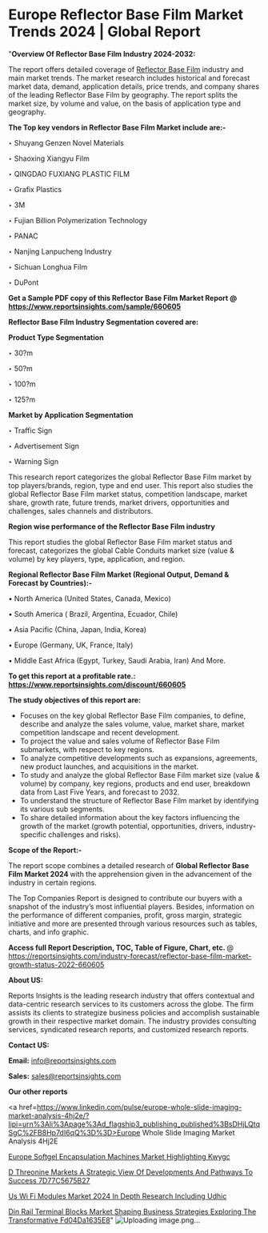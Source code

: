 # Europe Reflector Base Film Market Trends 2024 | Global Report

"<strong>Overview Of Reflector Base Film Industry 2024-2032:</strong>

The report offers detailed coverage of <a href=https://www.reportsinsights.com/sample/660605>Reflector Base Film</a> industry and main market trends. The market research includes historical and forecast market data, demand, application details, price trends, and company shares of the leading Reflector Base Film by geography. The report splits the market size, by volume and value, on the basis of application type and geography.

<strong>The Top key vendors in Reflector Base Film Market include are:- </strong>

‣ Shuyang Genzen Novel Materials

‣ Shaoxing Xiangyu Film

‣ QINGDAO FUXIANG PLASTIC FILM

‣ Grafix Plastics

‣ 3M

‣ Fujian Billion Polymerization Technology

‣ PANAC

‣ Nanjing Lanpucheng Industry

‣ Sichuan Longhua Film

‣ DuPont

<strong>Get a Sample PDF copy of this Reflector Base Film Market Report </strong><strong>@ <a href=https://www.reportsinsights.com/sample/660605 style=color:#0000ff;>https://www.reportsinsights.com/sample/660605</a> </strong>

<strong>Reflector Base Film Industry Segmentation covered are:</strong>

<strong>Product Type Segmentation</strong>

‣ 30?m

‣ 50?m

‣ 100?m

‣ 125?m

<strong>Market by Application Segmentation</strong>

‣ Traffic Sign

‣ Advertisement Sign

‣ Warning Sign

This research report categorizes the global Reflector Base Film market by top players/brands, region, type and end user. This report also studies the global Reflector Base Film market status, competition landscape, market share, growth rate, future trends, market drivers, opportunities and challenges, sales channels and distributors.

<strong>Region wise performance of the Reflector Base Film industry</strong><strong> </strong>

This report studies the global Reflector Base Film market status and forecast, categorizes the global Cable Conduits market size (value &amp; volume) by key players, type, application, and region. 

<strong>Regional Reflector Base Film Market (Regional Output, Demand &amp; Forecast by Countries):-</strong>

• North America (United States, Canada, Mexico)

• South America ( Brazil, Argentina, Ecuador, Chile)

• Asia Pacific (China, Japan, India, Korea)

• Europe (Germany, UK, France, Italy)

• Middle East Africa (Egypt, Turkey, Saudi Arabia, Iran) And More.

<strong>To get this report at a profitable rate.: <a href=https://www.reportsinsights.com/discount/660605 style=color:#0000ff;>https://www.reportsinsights.com/discount/660605</a></strong>

<strong>The study objectives of this report are:</strong>
<ul>
  <li>Focuses on the key global Reflector Base Film companies, to define, describe and analyze the sales volume, value, market share, market competition landscape and recent development.</li>
  <li>To project the value and sales volume of Reflector Base Film submarkets, with respect to key regions.</li>
  <li>To analyze competitive developments such as expansions, agreements, new product launches, and acquisitions in the market.</li>
  <li>To study and analyze the global Reflector Base Film market size (value &amp; volume) by company, key regions, products and end user, breakdown data from Last Five Years, and forecast to 2032.</li>
  <li>To understand the structure of Reflector Base Film market by identifying its various sub segments.</li>
  <li>To share detailed information about the key factors influencing the growth of the market (growth potential, opportunities, drivers, industry-specific challenges and risks).</li>
</ul>
<strong>Scope of the Report:-</strong><strong> </strong>

The report scope combines a detailed research of <strong>Global Reflector Base Film Market 2024 </strong>with the apprehension given in the advancement of the industry in certain regions.

The Top Companies Report is designed to contribute our buyers with a snapshot of the industry’s most influential players. Besides, information on the performance of different companies, profit, gross margin, strategic initiative and more are presented through various resources such as tables, charts, and info graphic.

<strong>Access full Report Description, TOC, Table of Figure, Chart, etc. </strong>@   <a href=https://reportsinsights.com/industry-forecast/reflector-base-film-market-growth-status-2022-660605 style=color:#0000ff;>https://reportsinsights.com/industry-forecast/reflector-base-film-market-growth-status-2022-660605</a>

<strong>About US:</strong>

Reports Insights is the leading research industry that offers contextual and data-centric research services to its customers across the globe. The firm assists its clients to strategize business policies and accomplish sustainable growth in their respective market domain. The industry provides consulting services, syndicated research reports, and customized research reports.

<strong>Contact US:</strong>

<p class=""""><b>Email:</b> <a href=mailto:info@reportsinsights.com>info@reportsinsights.com</a></p>
<p class=""""><b>Sales:</b> <a href=mailto:sales@reportsinsights.com>sales@reportsinsights.com</a></p>

<strong>Our other reports</strong>

<a href=https://www.linkedin.com/pulse/europe-whole-slide-imaging-market-analysis-4hj2e/?lipi=urn%3Ali%3Apage%3Ad_flagship3_publishing_published%3BsDHjLQtqSgC%2FB8Hp7dI6qQ%3D%3D>Europe Whole Slide Imaging Market Analysis 4Hj2E</a>

<a href=https://www.linkedin.com/pulse/europe-softgel-encapsulation-machines-market-highlighting-kwygc/>Europe Softgel Encapsulation Machines Market Highlighting Kwygc</a>

<a href=https://medium.com/@d7298290/d-threonine-markets-a-strategic-view-of-developments-and-pathways-to-success-7d77c5675b27>D Threonine Markets A Strategic View Of Developments And Pathways To Success 7D77C5675B27</a>

<a href=https://www.linkedin.com/pulse/us-wi-fi-modules-market-2024-in-depth-research-including-udhic/>Us Wi Fi Modules Market 2024 In Depth Research Including Udhic</a>

<a href=https://medium.com/@sakshideshmukh994/din-rail-terminal-blocks-market-shaping-business-strategies-exploring-the-transformative-fd04da1635e8>Din Rail Terminal Blocks Market Shaping Business Strategies Exploring The Transformative Fd04Da1635E8</a>"
![Uploading image.png…]()
